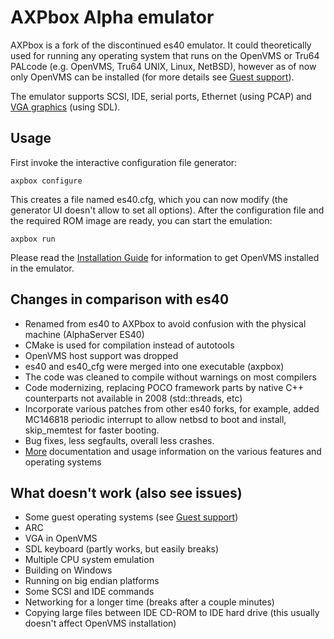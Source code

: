 # AXPbox Alpha emulator

AXPbox is a fork of the discontinued es40 emulator. It could theoretically used for running any operating system that runs on the OpenVMS or Tru64 PALcode (e.g. OpenVMS, Tru64 UNIX, Linux, NetBSD), however as of now only OpenVMS can be installed (for more details see [Guest support](https://github.com/lenticularis39/axpbox/wiki/Guest-support)).

The emulator supports SCSI, IDE, serial ports, Ethernet (using PCAP) and [VGA graphics](https://github.com/lenticularis39/axpbox/wiki/VGA) (using SDL).

## Usage

First invoke the interactive configuration file generator:
```
axpbox configure
```
This creates a file named es40.cfg, which you can now modify (the generator UI doesn't allow to set all options). After the configuration file and the required ROM image are ready, you can start the emulation:
```
axpbox run
```

Please read the [Installation Guide](https://github.com/lenticularis39/axpbox/wiki/OpenVMS-installation-guide) for information to get OpenVMS installed in the emulator.

## Changes in comparison with es40

- Renamed from es40 to AXPbox to avoid confusion with the physical machine (AlphaServer ES40)
- CMake is used for compilation instead of autotools
- OpenVMS host support was dropped
- es40 and es40_cfg were merged into one executable (axpbox)
- The code was cleaned to compile without warnings on most compilers
- Code modernizing, replacing POCO framework parts by native C++ counterparts not available in 2008 (std::threads, etc)
- Incorporate various patches from other es40 forks, for example, added MC146818 periodic interrupt to allow netbsd to boot and install, skip_memtest for faster booting.
- Bug fixes, less segfaults, overall less crashes. 
- [More](https://github.com/lenticularis39/axpbox/wiki/) documentation and usage information on the various features and operating systems

## What doesn't work (also see issues)

- Some guest operating systems (see [Guest support](https://github.com/lenticularis39/axpbox/wiki/Guest-support))
- ARC
- VGA in OpenVMS
- SDL keyboard (partly works, but easily breaks)
- Multiple CPU system emulation
- Building on Windows
- Running on big endian platforms
- Some SCSI and IDE commands
- Networking for a longer time (breaks after a couple minutes)
- Copying large files between IDE CD-ROM to IDE hard drive (this usually doesn't affect OpenVMS installation)
